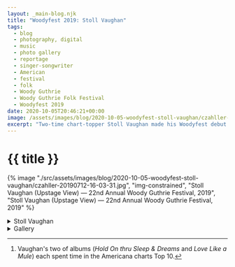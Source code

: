 ```yaml
---
layout: _main-blog.njk
title: "Woodyfest 2019: Stoll Vaughan"
tags: 
  - blog
  - photography, digital
  - music
  - photo gallery
  - reportage
  - singer-songwriter
  - American
  - festival
  - folk
  - Woody Guthrie
  - Woody Guthrie Folk Festival
  - Woodyfest 2019
date: 2020-10-05T20:46:21+00:00
image: /assets/images/blog/2020-10-05-woodyfest-stoll-vaughan/czahller-20190712-16-03-31.jpg
excerpt: "Two-time chart-topper Stoll Vaughan made his Woodyfest debut in 2019. Vaughan took the Crystal Theatre stage mid-afternoon on festival Friday."
---
```

<!-- markdownlint-disable MD025 -->
# {{ title }}

<!-- markdownlint-enable MD025 --><mpb-dialog-img>

{% image "./src/assets/images/blog/2020-10-05-woodyfest-stoll-vaughan/czahller-20190712-16-03-31.jpg", "img-constrained", "Stoll Vaughan (Upstage View) — 22nd Annual Woody Guthrie Festival, 2019", "Stoll Vaughan (Upstage View) — 22nd Annual Woody Guthrie Festival, 2019" %}</mpb-dialog-img>

<div class="widget__wrapper">
  <details name="tabs">
    <summary>Stoll Vaughan</summary>
    <div>

## Stoll Vaughan

<div class="drop-cap">

Two-time chart-topper <span class="h-card p-name">Stoll Vaughan</span>[^1] made his Woodyfest debut in <time datetime="20">2019</time>. Vaughan took the Crystal Theatre stage <time datetime="2019-07-12T-15:30:005:00">mid-afternoon on festival Friday</time>.

[^1]: Vaughan's two of albums (<cite>Hold On thru Sleep &amp; Dreams</cite> and <cite>Love Like a Mule</cite>) each spent time in the Americana charts Top 10.
</div>

The Kentucky native has toured with <span class="h-card p-name">John Mellencamp</span>, <span class="h-card p-name">John Fogerty</span>, <span class="h-card p-name">James McMurtry</span>, and <span class="h-card p-name">Marty Stuart</span>. His music has been featured on numerous television shows, including <cite>True Blood</cite>, <cite>Friday Night Lights</cite>, <cite>Shameless</cite>, and <cite>The Office</cite>.

<blockquote cite="//americansongwriter.com/stoll-vaughan-songwriting-shines-on-so-righteous/">

[<span class="h-card p-name"><span class="p-nickname">Woody</span> Guthrie</span> and <span class="h-card p-name">Dylan</span>] embraced wielding big truths as calls to action. Vaughan worries the white noise and tv news/social media cycle-created Tower of Babel makes it harder for these truths to cut through. But he’s undeterred.

<footer><cite class="full-citation"><a href="//americansongwriter.com/stoll-vaughan-songwriting-shines-on-so-righteous/" target="_blank" rel="external noopener noreferrer">Holly Gleason</a>, <cite class="short-work">Stoll Vaughan Is Not Afraid of Writing Big Truths, Proves It on <cite>So Righteous</cite></cite</cite></footer></blockquote>

Vaughan's latest release, <cite><a href="//geo.music.apple.com/us/album/desires-shape/1501505851?itsct=music_box&itscg=30200&at=10ldhk&ls=1&app=music" target="_blank" rel="external noopener noreferrer">Desire&rsquo;s Shape</a></cite>, debuted in <time datetime="2020-04">April</time>. According to Vaughan&rsquo;s website, all 2020 tour dates are cancelled, presumably due to the coronavirus pandemic.
  </div></details>

  <details name="tabs">
    <summary>Gallery</summary><div>

## Gallery

<mpb-dialog-gallery hint rel cols="8">
  
  ![Stoll Vaughan (Upstage View} — 22nd Annual Woody Guthrie Festival, 2019](/assets/images/blog/2020-10-05-woodyfest-stoll-vaughan/czahller-20190712-15-37-17.jpg)
  ![Stoll Vaughan (I) — 22nd Annual Woody Guthrie Festival, 2019](/assets/images/blog/2020-10-05-woodyfest-stoll-vaughan/czahller-20190712-15-45-43.jpg)
  ![Stoll Vaughan (II) — 22nd Annual Woody Guthrie Festival, 2019](/assets/images/blog/2020-10-05-woodyfest-stoll-vaughan/czahller-20190712-15-46-16.jpg)
  ![Stoll Vaughan (Upstage Left View) — 22nd Annual Woody Guthrie Festival, 2019](/assets/images/blog/2020-10-05-woodyfest-stoll-vaughan/czahller-20190712-15-47-51.jpg)
  ![Stoll Vaughan (III) — 22nd Annual Woody Guthrie Festival, 2019](/assets/images/blog/2020-10-05-woodyfest-stoll-vaughan/czahller-20190712-15-48-30.jpg)
  ![Stoll Vaughan (IV) — 22nd Annual Woody Guthrie Festival, 2019](/assets/images/blog/2020-10-05-woodyfest-stoll-vaughan/czahller-20190712-16-01-33.jpg)
  ![Stoll's hat hanging from the microphone stand — 22nd Annual Woody Guthrie Festival, 2019](/assets/images/blog/2020-10-05-woodyfest-stoll-vaughan/czahller-20190712-16-03-31.jpg)
</mpb-dialog-gallery></div></details></div>
